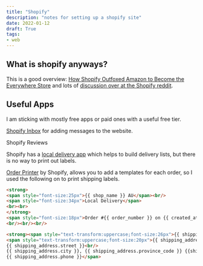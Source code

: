 ```yaml
---
title: "Shopify"
description: "notes for setting up a shopify site"
date: 2022-01-12
draft: True
tags:
- web
---
```


## What is shopify anyways?

This is a good overview: [How Shopify Outfoxed Amazon to Become the Everywhere Store](https://www.bloomberg.com/news/features/2021-12-23/shopify-amazon-retail-rivalry-heats-up-with-covid-sparked-online-shopping-booma?sref=dJuchiL5) and lots of [discussion over at the Shopify reddit](https://www.reddit.com/r/shopify/).

## Useful Apps

I am sticking with mostly free apps or paid ones with a useful free tier.

[Shopify Inbox](https://shopifyinbox.com) for adding messages to the website.

Shopify Reviews

Shopify has a [local delivery app](https://apps.shopify.com/local-delivery) which helps to build delivery lists, but there is no way to print out labels.

[Order Printer](https://apps.shopify.com/order-printer) by Shopify, allows you to add a templates for each order, so I used the following on to print shipping labels. 

```html
<strong>
<span style="font-size:25px">{{ shop_name }} AU</span><br/>
<span style="font-size:34px">Local Delivery</span>
<br><br>
</strong>
<span style="font-size:18px">Order #{{ order_number }} on {{ created_at | date: "%Y-%m-%d %H:%M" }}.</span>
<br/><br/><br/>

<strong><span style="text-transform:uppercase;font-size:26px">{{ shipping_address.name }}</strong></span><br/>
<span style="text-transform:uppercase;font-size:20px">{{ shipping_address.company }}<br/>
{{ shipping_address.street }}<br/>
{{ shipping_address.city }}, {{ shipping_address.province_code }} {{shipping_address.zip }}<br/>
{{ shipping_address.phone }}</span>
```